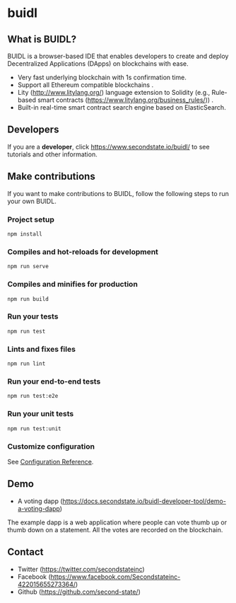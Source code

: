 # buidl

## What is BUIDL?

BUIDL is a browser-based IDE that enables developers to create and deploy Decentralized Applications (DApps) on blockchains with ease. 

*  Very fast underlying blockchain with 1s confirmation time. 
*  Support all Ethereum compatible blockchains . 
*  Lity (http://www.litylang.org/) language extension to Solidity (e.g., Rule-based smart contracts (https://www.litylang.org/business_rules/)) .
*  Built-in real-time smart contract search engine based on ElasticSearch.

## Developers

If you are a **developer**, click https://www.secondstate.io/buidl/ to see tutorials and other information.

## Make contributions

If you want to make contributions to BUIDL, follow the following steps to run your own BUIDL.

### Project setup
```
npm install
```

### Compiles and hot-reloads for development
```
npm run serve
```

### Compiles and minifies for production
```
npm run build
```

### Run your tests
```
npm run test
```

### Lints and fixes files
```
npm run lint
```

### Run your end-to-end tests
```
npm run test:e2e
```

### Run your unit tests
```
npm run test:unit
```

### Customize configuration
See [Configuration Reference](https://cli.vuejs.org/config/).

## Demo

* A voting dapp (https://docs.secondstate.io/buidl-developer-tool/demo-a-voting-dapp)

The example dapp is a web application where people can vote thumb up or thumb down on a statement. All the votes are recorded on the blockchain.

## Contact
* Twitter (https://twitter.com/secondstateinc)
* Facebook (https://www.facebook.com/Secondstateinc-422015655273364/)
* Github (https://github.com/second-state/)


